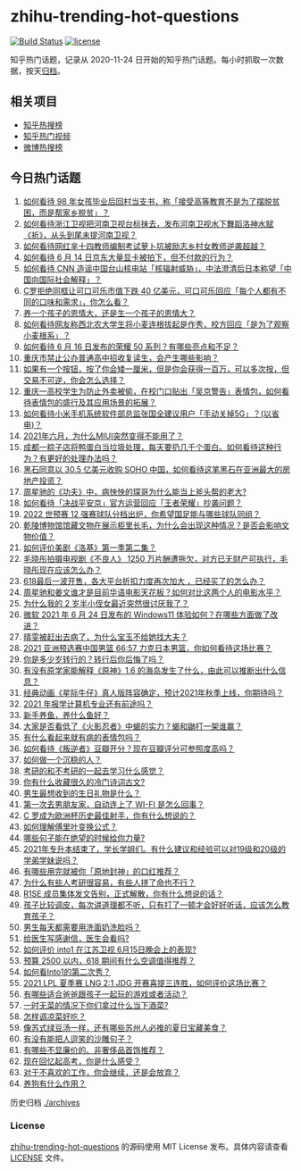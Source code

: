 # zhihu-trending-hot-questions

[![Build Status](https://github.com/justjavac/zhihu-trending-hot-questions/workflows/ci/badge.svg?branch=master)](https://github.com/justjavac/zhihu-trending-hot-questions/actions)
[![license](https://img.shields.io/github/license/justjavac/zhihu-trending-hot-questions)](https://github.com/justjavac/zhihu-trending-hot-questions/blob/master/LICENSE)

知乎热门话题，记录从 2020-11-24 日开始的知乎热门话题。每小时抓取一次数据，按天[归档](./archives)。

## 相关项目

- [知乎热搜榜](https://github.com/justjavac/zhihu-trending-top-search)
- [知乎热门视频](https://github.com/justjavac/zhihu-trending-hot-video)
- [微博热搜榜](https://github.com/justjavac/weibo-trending-hot-search)

## 今日热门话题

<!-- BEGIN -->
<!-- 最后更新时间 Thu Jun 17 2021 03:06:38 GMT+0800 (China Standard Time) -->

1. [如何看待 98
   年女孩毕业后回村当支书，称「接受高等教育不是为了摆脱贫困，而是帮家乡脱贫」？](https://www.zhihu.com/question/465207940)
2. [如何看待浙江卫视把河南卫视台标抹去，发布河南卫视水下舞蹈洛神水赋《祈》，从头到尾未提河南卫视？](https://www.zhihu.com/question/465063765)
3. [如何看待网红芈十四教师编制考试萝卜坑被励志乡村女教师逆袭超越？](https://www.zhihu.com/question/465163742)
4. [如何看待 6 月 14 日京东大量显卡被拍下，但不付款的行为？](https://www.zhihu.com/question/465139496)
5. [如何看待 CNN
   造谣中国台山核电站「核辐射威胁」，中法澄清后日本称望「中国向国际社会解释」？](https://www.zhihu.com/question/465318332)
6. [C罗拒绝同框让可口可乐市值下跌 40
   亿美元，可口可乐回应「每个人都有不同的口味和需求」，你怎么看？](https://www.zhihu.com/question/465292823)
7. [养一个孩子的恩情大，还是生一个孩子的恩情大？](https://www.zhihu.com/question/344589485)
8. [如何看待网友称西北农大学生将小麦连根拔起是作秀，校方回应「是为了观察小麦根系」？](https://www.zhihu.com/question/465265604)
9. [如何看待 6 月 16 日发布的荣耀 50
   系列？有哪些亮点和不足？](https://www.zhihu.com/question/464503288)
10. [重庆市禁止公办普通高中招收复读生，会产生哪些影响？](https://www.zhihu.com/question/465388410)
11. [如果有一个按钮，按了你会矮一厘米，但是你会获得一百万，可以多次按，但交易不可逆，你会怎么选择？](https://www.zhihu.com/question/367519449)
12. [重庆一高校学生为防止外卖被偷，在校门口贴出「吴京警告」表情包，如何看待表情包的盛行及其应用场景的拓展？](https://www.zhihu.com/question/465131961)
13. [如何看待小米手机系统软件部总监张国全建议用户「手动关掉5G」？(以省电)？](https://www.zhihu.com/question/464463766)
14. [2021年六月，为什么MIUI突然变得不能用了？](https://www.zhihu.com/question/464439883)
15. [成都一粽子店将鸭蛋白当垃圾处理，每天要扔几千个蛋白。如何看待这种行为？有更好的处理办法吗？](https://www.zhihu.com/question/464471406)
16. [黑石同意以 30.5 亿美元收购 SOHO
    中国，如何看待这笔黑石在亚洲最大的房地产投资？](https://www.zhihu.com/question/465393675)
17. [周星驰的《功夫》中，病怏怏的琛哥为什么能当上斧头帮的老大?](https://www.zhihu.com/question/460071485)
18. [如何看待「决战平安京」官方运营回应「王者荣耀」抄袭问题？](https://www.zhihu.com/question/465195776)
19. [2022 世预赛 12
    强赛球队分档出炉，你希望国足能与哪些球队同组？](https://www.zhihu.com/question/465258786)
20. [乾陵博物馆馆藏文物在展示柜里长毛，为什么会出现这种情况？是否会影响文物价值？](https://www.zhihu.com/question/465179682)
21. [如何评价美剧《洛基》第一季第二集？](https://www.zhihu.com/question/465306226)
22. [毛晓彤拍摄电视剧《不良人》 1250
    万片酬遭拖欠，对方已无财产可执行，毛晓彤现在应该怎么办？](https://www.zhihu.com/question/465208835)
23. [618最后一波开售，各大平台折扣力度再次加大
    ，已经买了的怎么办？](https://www.zhihu.com/question/465206197)
24. [周星驰和姜文谁才是目前华语电影天花板？如何对比这两个人的电影水平？](https://www.zhihu.com/question/463799369)
25. [为什么我的 2 岁半小侄女最近突然很讨厌我了？](https://www.zhihu.com/question/464633812)
26. [微软 2021 年 6 月 24 日发布的 Windows11
    体验如何？在哪些方面做了改进？](https://www.zhihu.com/question/465279770)
27. [晴雯被赶出去病了，为什么宝玉不给她找大夫？](https://www.zhihu.com/question/464950110)
28. [2021 亚洲预选赛中国男篮 66:57
    力克日本男篮，你如何看待这场比赛？](https://www.zhihu.com/question/465335366)
29. [你是多少岁转行的？转行后你后悔了吗？](https://www.zhihu.com/question/420770266)
30. [有没有原学家能解释《原神》1.6
    的海岛发生了什么，由此可以推断出什么信息？](https://www.zhihu.com/question/465176624)
31. [经典动画《星际牛仔》真人版阵容确定，预计2021年秋季上线，你期待吗？](https://www.zhihu.com/question/464080191)
32. [2021 年报学计算机专业还有前途吗？](https://www.zhihu.com/question/458339006)
33. [新手养鱼，养什么鱼好？](https://www.zhihu.com/question/425639824)
34. [大家是否看低了《火影忍者》中蝎的实力？蝎和鼬打一架谁赢？](https://www.zhihu.com/question/464702791)
35. [有什么看起来就有病的表情包吗？](https://www.zhihu.com/question/459596154)
36. [如何看待《叛逆者》豆瓣开分？现在豆瓣评分可参照度高吗？](https://www.zhihu.com/question/465131172)
37. [如何做一个沉稳的人？](https://www.zhihu.com/question/298243670)
38. [考研的和不考研的一起去学习什么感觉？](https://www.zhihu.com/question/454852118)
39. [你有什么收藏很久的冷门诗词古文?](https://www.zhihu.com/question/446560681)
40. [男生最想收到的生日礼物是什么？](https://www.zhihu.com/question/20235357)
41. [第一次去男朋友家，自动连上了 WI-FI 是怎么回事？](https://www.zhihu.com/question/464961722)
42. [C 罗成为欧洲杯历史最佳射手，你有什么想说的？](https://www.zhihu.com/question/465254279)
43. [如何理解傅里叶变换公式？](https://www.zhihu.com/question/19714540)
44. [哪些句子能在绝望的时候给你力量?](https://www.zhihu.com/question/461255650)
45. [2021年专升本结束了，学长学姐们。有什么建议和经验可以对19级和20级的学弟学妹说吗？](https://www.zhihu.com/question/458630742)
46. [有哪些用完就被你「原地封神」的口红推荐？](https://www.zhihu.com/question/464075483)
47. [为什么有些人考研很容易，有些人拼了命也不行？](https://www.zhihu.com/question/464366430)
48. [R1SE 成员集体发文告别，正式解散，你有什么想说的话？](https://www.zhihu.com/question/464906683)
49. [孩子比较调皮，每次讲道理都不听，只有打了一顿才会好好听话，应该怎么教育孩子？](https://www.zhihu.com/question/455635806)
50. [男生每天都需要用洗面奶洗脸吗？](https://www.zhihu.com/question/463918849)
51. [给医生写感谢信，医生会看吗?](https://www.zhihu.com/question/461215612)
52. [如何评价 into1 在江苏卫视 6月15日晚会上的表现?](https://www.zhihu.com/question/465098736)
53. [预算 2500 以内，618 期间有什么空调值得推荐？](https://www.zhihu.com/question/458511177)
54. [如何看Into1的第二次秀？](https://www.zhihu.com/question/465218190)
55. [2021 LPL 夏季赛 LNG 2:1 JDG
    开赛喜提三连胜，如何评价这场比赛？](https://www.zhihu.com/question/465178025)
56. [有哪些适合爸爸跟孩子一起玩的游戏或者活动？](https://www.zhihu.com/question/60498981)
57. [一时无菜的情况下你们拿过什么当下酒菜?](https://www.zhihu.com/question/441373755)
58. [怎样调凉菜好吃？](https://www.zhihu.com/question/352465516)
59. [像苏式绿豆汤一样，还有哪些苏州人必推的夏日宝藏美食？](https://www.zhihu.com/question/465122287)
60. [有没有能把人逗笑的沙雕句子？](https://www.zhihu.com/question/465106856)
61. [有哪些不显廉价的、非奢侈品首饰推荐？](https://www.zhihu.com/question/38580281)
62. [现在回忆起高考，你是什么感受？](https://www.zhihu.com/question/279826998)
63. [对于不喜欢的工作，你会继续，还是会放弃？](https://www.zhihu.com/question/463097088)
64. [养狗有什么作用？](https://www.zhihu.com/question/455659791)

<!-- END -->

历史归档 [./archives](./archives)

### License

[zhihu-trending-hot-questions](https://github.com/justjavac/zhihu-trending-hot-questions)
的源码使用 MIT License 发布。具体内容请查看 [LICENSE](./LICENSE) 文件。
